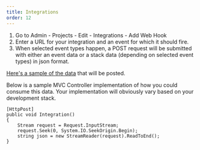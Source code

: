 ```yaml
---
title: Integrations
order: 12
---
```

1. Go to Admin - Projects - Edit - Integrations - Add Web Hook
2. Enter a URL for your integration and an event for which it should fire.
3. When selected event types happen, a POST request will be submitted with either an event data or a stack data (depending on selected event types) in json format.

[Here's a sample of the data](https://github.com/exceptionless/Exceptionless/tree/master/tests/Exceptionless.Tests/Plugins/WebHookData) that will be posted.

Below is a sample MVC Controller implementation of how you could consume this data. Your implementation will obviously vary based on your development stack.

    [HttpPost]
    public void Integration()
    {
        Stream request = Request.InputStream;
        request.Seek(0, System.IO.SeekOrigin.Begin);
        string json = new StreamReader(request).ReadToEnd(); 
    }
    
